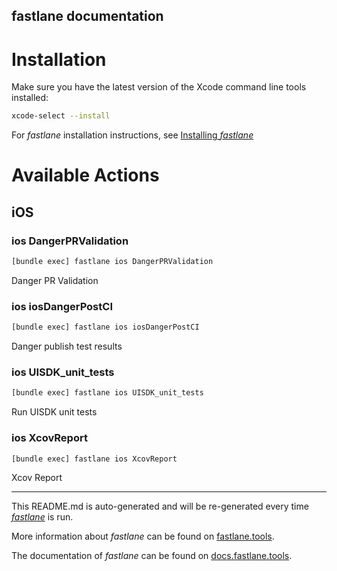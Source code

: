 fastlane documentation
----

# Installation

Make sure you have the latest version of the Xcode command line tools installed:

```sh
xcode-select --install
```

For _fastlane_ installation instructions, see [Installing _fastlane_](https://docs.fastlane.tools/#installing-fastlane)

# Available Actions

## iOS

### ios DangerPRValidation

```sh
[bundle exec] fastlane ios DangerPRValidation
```

Danger PR Validation

### ios iosDangerPostCI

```sh
[bundle exec] fastlane ios iosDangerPostCI
```

Danger publish test results

### ios UISDK_unit_tests

```sh
[bundle exec] fastlane ios UISDK_unit_tests
```

Run UISDK unit tests

### ios XcovReport

```sh
[bundle exec] fastlane ios XcovReport
```

Xcov Report

----

This README.md is auto-generated and will be re-generated every time [_fastlane_](https://fastlane.tools) is run.

More information about _fastlane_ can be found on [fastlane.tools](https://fastlane.tools).

The documentation of _fastlane_ can be found on [docs.fastlane.tools](https://docs.fastlane.tools).
